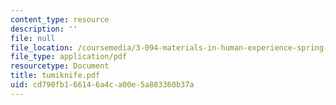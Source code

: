 ```yaml
---
content_type: resource
description: ''
file: null
file_location: /coursemedia/3-094-materials-in-human-experience-spring-2004/cd790fb166146a4ca00e5a883360b37a_tumiknife.pdf
file_type: application/pdf
resourcetype: Document
title: tumiknife.pdf
uid: cd790fb1-6614-6a4c-a00e-5a883360b37a
---
```


